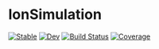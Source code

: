 # IonSimulation

[![Stable](https://img.shields.io/badge/docs-stable-blue.svg)](https://JoleikNord.github.io/IonSimulation.jl/stable/)
[![Dev](https://img.shields.io/badge/docs-dev-blue.svg)](https://JoleikNord.github.io/IonSimulation.jl/dev/)
[![Build Status](https://travis-ci.com/JoleikNord/IonSimulation.jl.svg?branch=master)](https://travis-ci.com/JoleikNord/IonSimulation.jl)
[![Coverage](https://codecov.io/gh/JoleikNord/IonSimulation.jl/branch/master/graph/badge.svg)](https://codecov.io/gh/JoleikNord/IonSimulation.jl)
